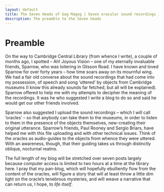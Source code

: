 ```yaml
---
layout: default
title: The Seven Heads of Gog Magog | Seven oracular sound recordings illumined by a mythologically polymorphous blog
description: The preamble to the Seven heads
---
```


Preamble
========

On the way to Cambridge Central Library (from whence I write), a couple of months ago, I spotted – Ah! Joyous Vision –
one of my eternally invaluable friends, Sparrow, who was loitering in Glisson Road. I have known and loved Sparrow for
over forty years – how time soars away on its mournful wing. We had a fair old converse about the sound recordings that
had come into my possession, of speech and song ‘uttered’ by objects from Cambridge museums (I know this already sounds
far fetched, but all will be explained). Sparrow offered to help me with my attempts to decipher the meaning of the
recordings. It was he who suggested I write a blog to do so and said he would get our other friends involved.

Sparrow also suggested I upload the sound recordings – which I will call ‘oracles’ – so that anybody can take them to
the museums, in order to listen to them in the presence of the objects themselves, new-creating their original utterance.
Sparrow’s friends, Paul Rooney and Sergio Briars, have helped me with this file uploading and with other technical issues.
Think of the oracles as audio-guides to the objects from whence they were uttered. With an awareness, though, that their
guiding takes us through distinctly oblique, nocturnal realms.

The full length of my blog will be stretched over seven posts largely because computer access is limited to two hours at
a time at the library here. I pray that my pan-blog, which will hopefully ebulliently flow from the content of the oracles,
will figure a story that will at least throw a little dim light on the oracle’s tenebrous mysteries, and will weave a
narrative that can return us, I hope, to _life itself_.
